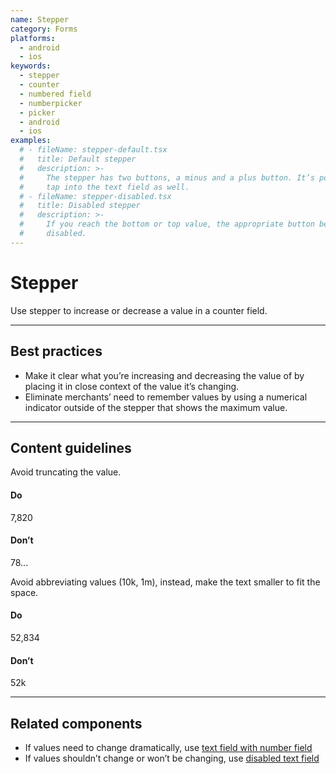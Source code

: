 ```yaml
---
name: Stepper
category: Forms
platforms:
  - android
  - ios
keywords:
  - stepper
  - counter
  - numbered field
  - numberpicker
  - picker
  - android
  - ios
examples:
  # - fileName: stepper-default.tsx
  #   title: Default stepper
  #   description: >-
  #     The stepper has two buttons, a minus and a plus button. It’s possible to
  #     tap into the text field as well.
  # - fileName: stepper-disabled.tsx
  #   title: Disabled stepper
  #   description: >-
  #     If you reach the bottom or top value, the appropriate button becomes
  #     disabled.
---
```


# Stepper

Use stepper to increase or decrease a value in a counter field.

---

## Best practices

- Make it clear what you’re increasing and decreasing the value of by placing it in close context of the value it’s changing.
- Eliminate merchants’ need to remember values by using a numerical indicator outside of the stepper that shows the maximum value.

---

## Content guidelines

Avoid truncating the value.

<!-- usagelist -->

#### Do

7,820

#### Don’t

78...

<!-- end -->

Avoid abbreviating values (10k, 1m), instead, make the text smaller to fit the space.

<!-- usagelist -->

#### Do

52,834

#### Don’t

52k

<!-- end -->

---

## Related components

- If values need to change dramatically, use [text field with number field](https://polaris.shopify.com/components/text-field)
- If values shouldn’t change or won’t be changing, use [disabled text field](https://polaris.shopify.com/components/text-field)
